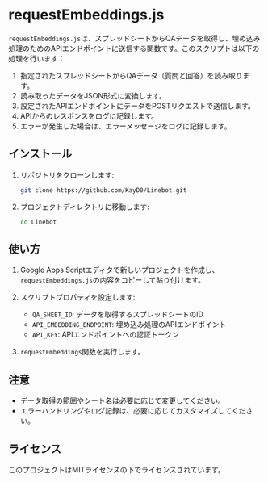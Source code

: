# requestEmbeddings.js

`requestEmbeddings.js`は、スプレッドシートからQAデータを取得し、埋め込み処理のためのAPIエンドポイントに送信する関数です。このスクリプトは以下の処理を行います：

1. 指定されたスプレッドシートからQAデータ（質問と回答）を読み取ります。
2. 読み取ったデータをJSON形式に変換します。
3. 設定されたAPIエンドポイントにデータをPOSTリクエストで送信します。
4. APIからのレスポンスをログに記録します。
5. エラーが発生した場合は、エラーメッセージをログに記録します。

## インストール

1. リポジトリをクローンします:
    ```sh
    git clone https://github.com/KayD0/Linebot.git
    ```
2. プロジェクトディレクトリに移動します:
    ```sh
    cd Linebot
    ```

## 使い方

1. Google Apps Scriptエディタで新しいプロジェクトを作成し、`requestEmbeddings.js`の内容をコピーして貼り付けます。

2. スクリプトプロパティを設定します:
    - `QA_SHEET_ID`: データを取得するスプレッドシートのID
    - `API_EMBEDDING_ENDPOINT`: 埋め込み処理のAPIエンドポイント
    - `API_KEY`: APIエンドポイントへの認証トークン

3. `requestEmbeddings`関数を実行します。

## 注意

- データ取得の範囲やシート名は必要に応じて変更してください。
- エラーハンドリングやログ記録は、必要に応じてカスタマイズしてください。

## ライセンス

このプロジェクトはMITライセンスの下でライセンスされています。
